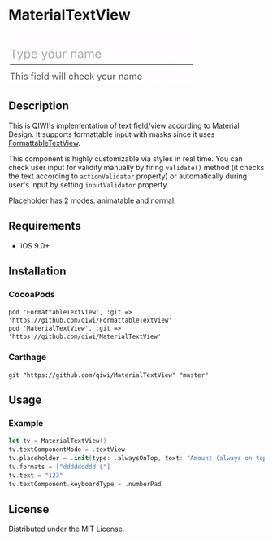 # MaterialTextView

<img src="material.gif"/>

## Description
This is QIWI's implementation of text field/view according to Material Design. It supports formattable input with masks since it uses [FormattableTextView](https://github.com/qiwi/FormattableTextView).

This component is highly customizable via styles in real time.
You can check user input for validity manually by firing `validate()` method (it checks the text according to `actionValidator` property) or automatically during user's input by setting `inputValidator` property.

Placeholder has 2 modes: animatable and normal.

## Requirements
* iOS 9.0+

## Installation

### CocoaPods
```
pod 'FormattableTextView', :git => 'https://github.com/qiwi/FormattableTextView'
pod 'MaterialTextView', :git => 'https://github.com/qiwi/MaterialTextView'
```

### Carthage
```
git "https://github.com/qiwi/MaterialTextView" "master"
```

## Usage

### Example
```swift
let tv = MaterialTextView()
tv.textComponentMode = .textView
tv.placeholder = .init(type: .alwaysOnTop, text: "Amount (always on top)")
tv.formats = ["ddddddddd $"]
tv.text = "123"
tv.textComponent.keyboardType = .numberPad
```

## License
Distributed under the MIT License.
